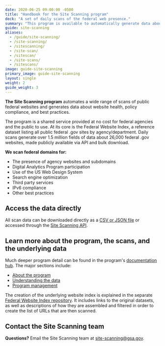 ```yaml
---
date: 2020-06-25 09:00:00 -0500
title: "Handbook for the Site Scanning program"
deck: "A set of daily scans of the federal web presence."
summary: "This program is available to automatically generate data about the health and best practices of federal websites."
guide: site-scanning
aliases:
  - /guide/site-scanning/
  - /site-scanning/
  - /sitescanning/
  - /site-scan/
  - /sitescan/
  - /site-scans/
  - /sitescans/
image: guide-site-scanning
primary_image: guide-site-scanning
layout: single
weight: 2
guide_weight: 3
---
```


**The Site Scanning program** automates a wide range of scans of public federal websites and generates data about website health, policy compliance, and best practices.

The program is a shared service provided at no cost for federal agencies and the public to use. At its core is the Federal Website Index, a reference dataset listing all public federal .gov sites by agency/department. Daily scans generate over 1.5 million fields of data about 26,000 federal .gov websites, made publicly available via API and bulk download.

**We scan federal domains for:**

- The presence of agency websites and subdomains
- Digital Analytics Program participation
- Use of the US Web Design System
- Search engine optimization
- Third party services
- IPv6 compliance
- Other best practices

## Access the data directly

All scan data can be downloaded directly as a [CSV or JSON file](data/) or accessed through the [Site Scanning API](https://open.gsa.gov/api/site-scanning-api/).

## Learn more about the program, the scans, and the underlying data

Much deeper program detail can be found in the program's [documentation hub](https://github.com/gsa/site-scanning-documentation). The major sections include:

- [About the program](https://github.com/gsa/site-scanning-documentation#about)
- [Understanding the data](https://github.com/gsa/site-scanning-documentation#understanding-the-data)
- [Program management](https://github.com/gsa/site-scanning-documentation#program-management)

The creation of the underlying website index is explained in the separate [Federal Website Index repository](https://github.com/GSA/federal-website-index). It includes links to the original datasets, as well as descriptions of how they are assembled and filtered in order to create the list of URLs that are then scanned.

## Contact the Site Scanning team

**Questions?** Email the Site Scanning team at [site-scanning@gsa.gov](mailto:site-scanning@gsa.gov).

